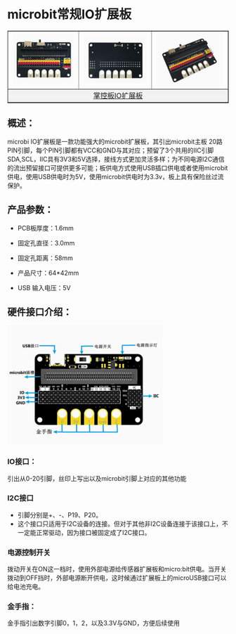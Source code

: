 # microbit常规IO扩展板

<table border="1">

<tr>
  <td align="center"><img src="../img/ZKIO/01.PNG" width=95% /></td>
  <td align="center"><img src="../img/ZKIO/02.PNG" width=95% /></td>
  <td align="center"><img src="../img/ZKIO/03.PNG" width=95% /></td>
</tr>
<tr>
  <td style="background-color:rgb(232,232,232,0.5) "colspan="3" align="center"> <a href="https://item.taobao.com/item.htm?id=702812619801"><font style="font-size:16px">掌控板IO扩展板</font></a> </td>
</tr>
</table>

## 概述：

microbi IO扩展板是一款功能强大的microbit扩展板，其引出microbit主板 20路PIN引脚，每个PIN引脚都有VCC和GND与其对应；预留了3个共用的IIC引脚SDA,SCL，IIC具有3V3和5V选择，接线方式更加灵活多样；为不同电源I2C通信的流出预留接口可提供更多可能；板供电方式使用USB插口供电或者使用microbit供电，使用USB供电时为5V，使用microbit供电时为3.3v，板上具有保险丝过流保护。


## 产品参数：

- PCB板厚度：1.6mm
- 固定孔直径：3.0mm
- 固定孔距离：58mm

- 产品尺寸：64*42mm
- USB 输入电压：5V

## 硬件接口介绍：

<img src="../img/ZKIO/04.png" width=70% />





### IO接口：

引出从0-20引脚，丝印上写出以及microbit引脚上对应的其他功能

### **I2C接口**

- 引脚分别是+、-、P19、P20。
- 这个接口只适用于I2C设备的连接。但对于其他非I2C设备连接于该接口上，不一定能正常驱动，因为接口被固定成了I2C接口。

### 电源控制开关

拨动开关在ON这一档时，使用外部电源给传感器扩展板和micro:bit供电。当开关拨动到OFF挡时，外部电源断开供电，这时候通过扩展板上的microUSB接口可以给电池充电。

### 金手指：

金手指引出数字引脚0，1，2，以及3.3V与GND，方便后续使用

